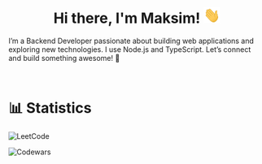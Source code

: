 <div>
  <h1 align="center">
    Hi there, I'm Maksim!
    <img src="https://github.com/ABSphreak/ABSphreak/blob/master/gifs/Hi.gif" width="32" height="32" />
  </h1>
  <p>
    I’m a Backend Developer passionate about building web applications and exploring new technologies. I use Node.js and TypeScript. Let’s connect and build something awesome! 🚀
  </p>
  <br/>
</div>

# 📊 Statistics
![LeetCode](https://leetcard.jacoblin.cool/mvaydev?theme=nord&font=Open%20Sans)

![Codewars](https://www.codewars.com/users/mvaydev/badges/large)
